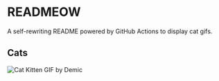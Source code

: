 # READMEOW

A self-rewriting README powered by GitHub Actions to display cat gifs.

## Cats

![Cat Kitten GIF by Demic](https://media2.giphy.com/media/3oriO0OEd9QIDdllqo/200.gif?cid=9acd02daap6q72njpb4a8y5s94uy86o645r3s0g3hj51bvci&ep=v1_gifs_search&rid=200.gif&ct=g)
